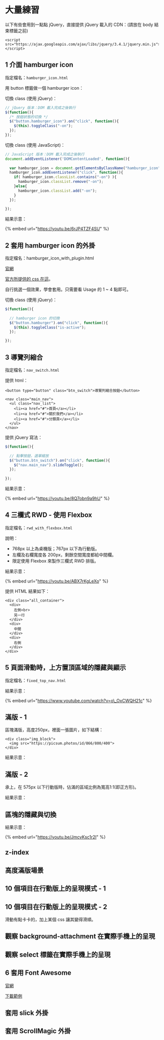 # 大量練習

以下有些會用到一點點 jQuery，直接提供 jQuery 載入的 CDN：\(請放在 body 結束標籤之前\)

```markup
<script src="https://ajax.googleapis.com/ajax/libs/jquery/3.4.1/jquery.min.js"></script>
```

## 1 介面 hamburger icon

指定檔名：`hamburger_icon.html`

用 button 標籤做一個 hamburger icon：

切換 class \(使用 jQuery\)：

```javascript
// jQuery 版本：DOM 載入完成之後執行
$(function(){
  /* 按鈕狀態的切換 */
  $("button.hamburger_icon").on("click", function(){
    $(this).toggleClass("-on");
  });
});
```

切換 class \(使用 JavaScript\)：

```javascript
// JavaScript 版本：DOM 載入完成之後執行
document.addEventListener('DOMContentLoaded', function(){
  
  var hamburger_icon = document.getElementsByClassName("hamburger_icon")[0];
  hamburger_icon.addEventListener("click", function(){
    if( hamburger_icon.classList.contains("-on") ){
      hamburger_icon.classList.remove("-on");
    }else{
      hamburger_icon.classList.add("-on");
    }
  });
  
});
```

結果示意：

{% embed url="https://youtu.be/6rJP4TZF4SU" %}



## 2 套用 hamburger icon 的外掛

指定檔名：hamburger\_icon\_with\_plugin.html

[官網](https://jonsuh.com/hamburgers/)

[官方所提供的 css 在這](https://raw.githubusercontent.com/jonsuh/hamburgers/master/dist/hamburgers.css)。

自行挑選一個效果，學會套用。只需要看 Usage 的 1 ~ 4 點即可。



切換 class \(使用 jQuery\)：

```javascript
$(function(){
  
  // hamburger icon 的切換
  $("button.hamburger").on("click", function(){
    $(this).toggleClass("is-active");
  });

});
```

## 3 導覽列縮合

指定檔名：`nav_switch.html`

提供 html：

```markup
<button type="button" class="btn_switch">導覽列縮合按鈕</button>

<nav class="main_nav">
  <ul class="nav_list">
    <li><a href="#">首頁</a></li>
    <li><a href="#">關於我們</a></li>
    <li><a href="#">分類頁</a></li>
  </ul>
</nav>
```

提供 jQuery 寫法：

```javascript
$(function(){
  
  // 點擊按鈕，選單縮放
  $("button.btn_switch").on("click", function(){
    $("nav.main_nav").slideToggle();
  });
  
});
```

結果示意：

{% embed url="https://youtu.be/8Q7obn9a9hU" %}



## 4 三欄式 RWD - 使用 Flexbox

指定檔名：`rwd_with_flexbox.html`

說明：

* 768px 以上為桌機版；767px 以下為行動版。
* 左欄及右欄寬度各 200px，剩餘空間寬度都給中間欄。
* 限定使用 Flexbox 來製作三欄式 RWD 排版。

結果示意：

{% embed url="https://youtu.be/ABX7rKgLeXo" %}

提供 HTML 結果如下：

```markup
<div class="all_container">
  <div>
    左側<br>
    另一行
  </div>
  <div>
    中間
  </div>
  <div>
    右側
  </div>
</div>
```

## 5 頁面滑動時，上方置頂區域的隱藏與顯示

指定檔名：`fixed_top_nav.html`

結果示意：

{% embed url="https://www.youtube.com/watch?v=o\_OxCWQH21c" %}





## 滿版 - 1

區塊滿版，高度250px，裡面一張圖片，如下結構：

```markup
<div class="img_block">
  <img src="https://picsum.photos/id/866/800/400">
</div>
```

結果示意：

## 滿版 - 2

承上，在 575px 以下行動版時，佔滿的區域比例為寬高1:1\(即正方形\)。

結果示意：

## 區塊的隱藏與切換

結果示意：

{% embed url="https://youtu.be/JmcvKsc1r2I" %}

## z-index

## 高度滿版場景

## 10 個項目在行動版上的呈現模式 - 1

## 10 個項目在行動版上的呈現模式 - 2

滑動有點卡卡的，加上某個 css 讓其變得滑順。

## 觀察 background-attachment 在實際手機上的呈現

## 觀察 select 標籤在實際手機上的呈現

## 6 套用 Font Awesome

[官網](https://fontawesome.com/)

[下載範例](http://notes.carlos-studio.com/download/fontawesome_sample.zip)

## 套用 slick 外掛

## 套用 ScrollMagic 外掛

